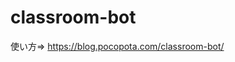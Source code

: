 # classroom-bot
使い方=> <a href="https://blog.pocopota.com/classroom-bot/">https://blog.pocopota.com/classroom-bot/</a>
